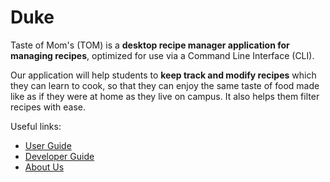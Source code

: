 # Duke
Taste of Mom's (TOM) is a **desktop recipe manager application for managing recipes**, optimized for use via a Command Line Interface (CLI).

Our application will help students to **keep track and modify recipes** which they can learn to cook, so that they can enjoy the same taste of food made like as if they were at home as they live on campus.
It also helps them filter recipes with ease.

Useful links:
* [User Guide](UserGuide.md)
* [Developer Guide](DeveloperGuide.md)
* [About Us](AboutUs.md)
